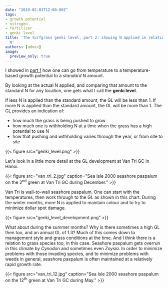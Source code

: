 ```yaml
---
date: "2019-02-03T12:00:00Z"
tags:
- growth potential
- nitrogen
- fertilizer
- genki level
title: 'The turfgrass genki level, part 2: showing N applied in relation to standard
  N'
authors: [admin]
image:
  preview_only: true
---
```


I showed in [part 1](https://www.asianturfgrass.com/2019-02-03-the-turfgrass-genki-level-part1/) how one can go from temperature to a temperature-based growth potential to a *standard* N amount.

By looking at the actual N applied, and comparing that amount to the standard N for any location, one gets what I call the **genki level**. 

If less N is applied than the standard amount, the GL will be less than 1. If more N is applied than the standard amount, the GL will be more than 1. The GL provides an indication of:

* how much the grass is being pushed to grow
* how much one is withholding N at a time when the grass has a high potential to use N
* how that pushing and withholding varies through the year, or from site to site

{{< figure src="genki_level.png" >}}

Let's look in a little more detail at the GL development at Van Tri GC in Hanoi.

{{< figure src="van_tri_2.jpg" caption="Sea Isle 2000 seashore paspalum on the 2<sup>nd</sup> green at Van Tri GC during December." >}}

Van Tri is wall-to-wall seashore paspalum. One can start with the temperatures, then work through to the GL as shown in this chart. During the winter months, more N is applied to maintain colour and to try to minimize dollar spot damage. 

{{< figure src="genki_level_development.png" >}}

What about during the summer months? Why is there sometimes a high GL then too, and an annual GL of 1.3? Much of this comes down to management style and grass conditions at the time. And I think there is a relation to grass species too, in this case. Seashore paspalum gets overrun in this climate by *Cynodon* and sometimes even *Zoysia*. In order to minimize problems with those invading species, and to minimize problems with weeds in general, seashore paspalum is often maintained at a relatively rapid growth rate.

{{< figure src="van_tri_12.jpg" caption="Sea Isle 2000 seashore paspalum on the 12<sup>th</sup> green at Van Tri GC during May." >}}
